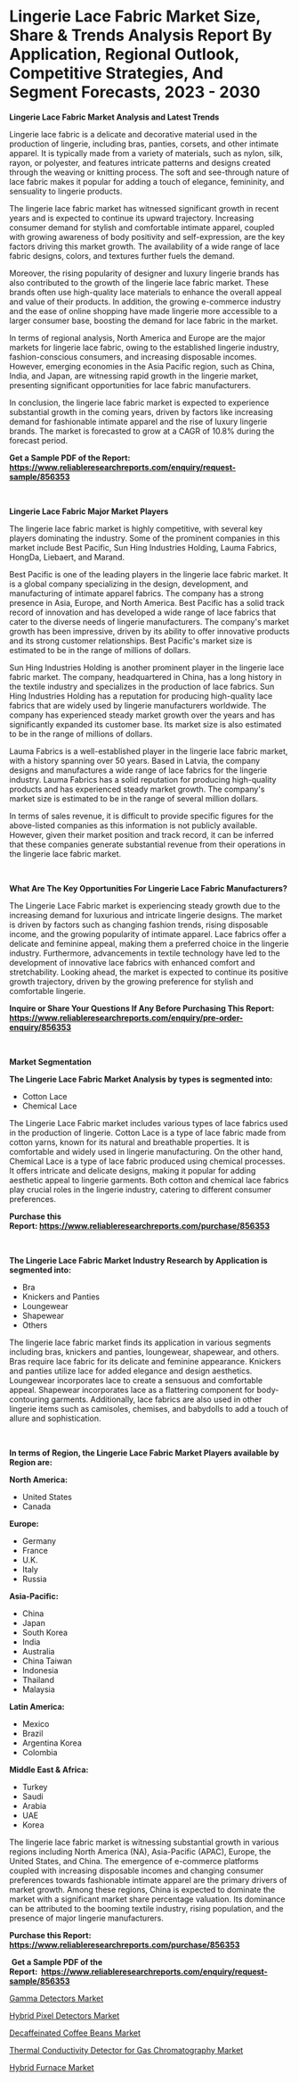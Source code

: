 <p><h1>Lingerie Lace Fabric Market Size, Share & Trends Analysis Report By Application, Regional Outlook, Competitive Strategies, And Segment Forecasts, 2023 - 2030</h1></p><p><strong>Lingerie Lace Fabric Market Analysis and Latest Trends</strong></p>
<p><p>Lingerie lace fabric is a delicate and decorative material used in the production of lingerie, including bras, panties, corsets, and other intimate apparel. It is typically made from a variety of materials, such as nylon, silk, rayon, or polyester, and features intricate patterns and designs created through the weaving or knitting process. The soft and see-through nature of lace fabric makes it popular for adding a touch of elegance, femininity, and sensuality to lingerie products.</p><p>The lingerie lace fabric market has witnessed significant growth in recent years and is expected to continue its upward trajectory. Increasing consumer demand for stylish and comfortable intimate apparel, coupled with growing awareness of body positivity and self-expression, are the key factors driving this market growth. The availability of a wide range of lace fabric designs, colors, and textures further fuels the demand.</p><p>Moreover, the rising popularity of designer and luxury lingerie brands has also contributed to the growth of the lingerie lace fabric market. These brands often use high-quality lace materials to enhance the overall appeal and value of their products. In addition, the growing e-commerce industry and the ease of online shopping have made lingerie more accessible to a larger consumer base, boosting the demand for lace fabric in the market.</p><p>In terms of regional analysis, North America and Europe are the major markets for lingerie lace fabric, owing to the established lingerie industry, fashion-conscious consumers, and increasing disposable incomes. However, emerging economies in the Asia Pacific region, such as China, India, and Japan, are witnessing rapid growth in the lingerie market, presenting significant opportunities for lace fabric manufacturers.</p><p>In conclusion, the lingerie lace fabric market is expected to experience substantial growth in the coming years, driven by factors like increasing demand for fashionable intimate apparel and the rise of luxury lingerie brands. The market is forecasted to grow at a CAGR of 10.8% during the forecast period.</p></p>
<p><strong>Get a Sample PDF of the Report:&nbsp; <a href="https://www.reliableresearchreports.com/enquiry/request-sample/856353">https://www.reliableresearchreports.com/enquiry/request-sample/856353</a></strong></p>
<p>&nbsp;</p>
<p><strong>Lingerie Lace Fabric Major Market Players</strong></p>
<p><p>The lingerie lace fabric market is highly competitive, with several key players dominating the industry. Some of the prominent companies in this market include Best Pacific, Sun Hing Industries Holding, Lauma Fabrics, HongDa, Liebaert, and Marand. </p><p>Best Pacific is one of the leading players in the lingerie lace fabric market. It is a global company specializing in the design, development, and manufacturing of intimate apparel fabrics. The company has a strong presence in Asia, Europe, and North America. Best Pacific has a solid track record of innovation and has developed a wide range of lace fabrics that cater to the diverse needs of lingerie manufacturers. The company's market growth has been impressive, driven by its ability to offer innovative products and its strong customer relationships. Best Pacific's market size is estimated to be in the range of millions of dollars.</p><p>Sun Hing Industries Holding is another prominent player in the lingerie lace fabric market. The company, headquartered in China, has a long history in the textile industry and specializes in the production of lace fabrics. Sun Hing Industries Holding has a reputation for producing high-quality lace fabrics that are widely used by lingerie manufacturers worldwide. The company has experienced steady market growth over the years and has significantly expanded its customer base. Its market size is also estimated to be in the range of millions of dollars.</p><p>Lauma Fabrics is a well-established player in the lingerie lace fabric market, with a history spanning over 50 years. Based in Latvia, the company designs and manufactures a wide range of lace fabrics for the lingerie industry. Lauma Fabrics has a solid reputation for producing high-quality products and has experienced steady market growth. The company's market size is estimated to be in the range of several million dollars.</p><p>In terms of sales revenue, it is difficult to provide specific figures for the above-listed companies as this information is not publicly available. However, given their market position and track record, it can be inferred that these companies generate substantial revenue from their operations in the lingerie lace fabric market.</p></p>
<p>&nbsp;</p>
<p><strong>What Are The Key Opportunities For Lingerie Lace Fabric Manufacturers?</strong></p>
<p><p>The Lingerie Lace Fabric market is experiencing steady growth due to the increasing demand for luxurious and intricate lingerie designs. The market is driven by factors such as changing fashion trends, rising disposable income, and the growing popularity of intimate apparel. Lace fabrics offer a delicate and feminine appeal, making them a preferred choice in the lingerie industry. Furthermore, advancements in textile technology have led to the development of innovative lace fabrics with enhanced comfort and stretchability. Looking ahead, the market is expected to continue its positive growth trajectory, driven by the growing preference for stylish and comfortable lingerie.</p></p>
<p><strong>Inquire or Share Your Questions If Any Before Purchasing This Report: <a href="https://www.reliableresearchreports.com/enquiry/pre-order-enquiry/856353">https://www.reliableresearchreports.com/enquiry/pre-order-enquiry/856353</a></strong></p>
<p>&nbsp;</p>
<p><strong>Market Segmentation</strong></p>
<p><strong>The Lingerie Lace Fabric Market Analysis by types is segmented into:</strong></p>
<p><ul><li>Cotton Lace</li><li>Chemical Lace</li></ul></p>
<p><p>The Lingerie Lace Fabric market includes various types of lace fabrics used in the production of lingerie. Cotton Lace is a type of lace fabric made from cotton yarns, known for its natural and breathable properties. It is comfortable and widely used in lingerie manufacturing. On the other hand, Chemical Lace is a type of lace fabric produced using chemical processes. It offers intricate and delicate designs, making it popular for adding aesthetic appeal to lingerie garments. Both cotton and chemical lace fabrics play crucial roles in the lingerie industry, catering to different consumer preferences.</p></p>
<p><strong>Purchase this Report:&nbsp;<a href="https://www.reliableresearchreports.com/purchase/856353">https://www.reliableresearchreports.com/purchase/856353</a></strong></p>
<p>&nbsp;</p>
<p><strong>The Lingerie Lace Fabric Market Industry Research by Application is segmented into:</strong></p>
<p><ul><li>Bra</li><li>Knickers and Panties</li><li>Loungewear</li><li>Shapewear</li><li>Others</li></ul></p>
<p><p>The lingerie lace fabric market finds its application in various segments including bras, knickers and panties, loungewear, shapewear, and others. Bras require lace fabric for its delicate and feminine appearance. Knickers and panties utilize lace for added elegance and design aesthetics. Loungewear incorporates lace to create a sensuous and comfortable appeal. Shapewear incorporates lace as a flattering component for body-contouring garments. Additionally, lace fabrics are also used in other lingerie items such as camisoles, chemises, and babydolls to add a touch of allure and sophistication.</p></p>
<p>&nbsp;</p>
<p><strong>In terms of Region, the Lingerie Lace Fabric Market Players available by Region are:</strong></p>
<p>
    <p> <strong> North America: </strong>
        <ul>
            <li>United States</li>
            <li>Canada</li>
        </ul>
        </p> 
    <p> <strong> Europe: </strong>
        <ul>
            <li>Germany</li>
            <li>France</li>
            <li>U.K.</li>
            <li>Italy</li>
            <li>Russia</li>
        </ul>
        </p> 
    <p> <strong> Asia-Pacific: </strong>
        <ul>
            <li>China</li>
            <li>Japan</li>
            <li>South Korea</li>
            <li>India</li>
            <li>Australia</li>
            <li>China Taiwan</li>
            <li>Indonesia</li>
            <li>Thailand</li>
            <li>Malaysia</li>
        </ul>
        </p> 
    <p> <strong> Latin America: </strong>
        <ul>
            <li>Mexico</li>
            <li>Brazil</li>
            <li>Argentina Korea</li>
            <li>Colombia</li>
        </ul>
        </p> 
    <p> <strong> Middle East & Africa: </strong>
        <ul>
            <li>Turkey</li>
            <li>Saudi</li>
            <li>Arabia</li>
            <li>UAE</li>
            <li>Korea</li>
        </ul>
    </p>
    </p>
<p><p>The lingerie lace fabric market is witnessing substantial growth in various regions including North America (NA), Asia-Pacific (APAC), Europe, the United States, and China. The emergence of e-commerce platforms coupled with increasing disposable incomes and changing consumer preferences towards fashionable intimate apparel are the primary drivers of market growth. Among these regions, China is expected to dominate the market with a significant market share percentage valuation. Its dominance can be attributed to the booming textile industry, rising population, and the presence of major lingerie manufacturers.</p></p>
<p><strong>Purchase this Report: <a href="https://www.reliableresearchreports.com/purchase/856353">https://www.reliableresearchreports.com/purchase/856353</a></strong></p>
<p>&nbsp;<strong>Get a Sample PDF of the Report:&nbsp;&nbsp;<a href="https://www.reliableresearchreports.com/enquiry/request-sample/856353">https://www.reliableresearchreports.com/enquiry/request-sample/856353</a></strong></p>
<p><strong></strong></p>
<p><p><a href="https://medium.com/@annaalexander40/gamma-detectors-market-analysis-its-cagr-market-segmentation-and-global-industry-overview-9d06a12c556d">Gamma Detectors Market</a></p><p><a href="https://medium.com/@angelageorge32/hybrid-pixel-detectors-market-exploring-market-share-market-trends-and-future-growth-1d67174e4430">Hybrid Pixel Detectors Market</a></p><p><a href="https://medium.com/@shivay151299/analyzing-decaffeinated-coffee-beans-market-global-industry-perspective-and-forecast-2023-to-fdad3736120f">Decaffeinated Coffee Beans Market</a></p><p><a href="https://medium.com/@patriciaday39/thermal-conductivity-detector-for-gas-chromatography-market-trends-forecast-and-competitive-a6cefda1d712">Thermal Conductivity Detector for Gas Chromatography Market</a></p><p><a href="https://medium.com/@kennethjensen27/hybrid-furnace-market-share-evolution-and-market-growth-trends-2023-2030-c02811386205">Hybrid Furnace Market</a></p></p>